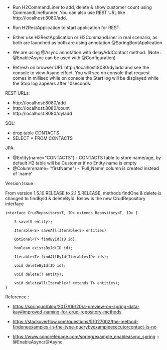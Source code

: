 
- Run H2CommandLiner to add, delete & show customer count using CommandLineRunner. You can also use REST URL like http://localhost:8080/add.


- Run H2RestApplication to start application for REST.


- Either use H2RestApplication or H2CommandLiner in real scenario, as both are launched as both are using annotation @SpringBootApplication


- We are using @Async annotation with delayAddContact method. (Note : @EnableAsync can be used with @Configuration)

- Refresh on browser URL http://localhost:8080/dyladd and see the console to view Async effect. You will see on console that request comes in millisec while on console the Start log will be displayed while the Stop log appears after 10seconds. 

REST URLs:

- http://localhost:8080/add
- http://localhost:8080/count
- http://localhost:8080/dyladd	


SQL:
- drop table CONTACTS
- SELECT * FROM CONTACTS  

JPA:
- @Entity(name="CONTACTS") - CONTACTS table to store name/age, by default H2 table will be Customer if no Entity name is empty
-  @Column(name= "firstName") - 'Full_Name' column is created instead of 'name'


Version Issue :

From version 1.5.10.RELEASE to 2.1.5.RELEASE, methods findOne & delete is changed to  findById & deleteById. Below is the new CrudRepository interface


~~~
interface CrudRepository<T, ID> extends Repository<T, ID> {

    S save(S entity);

    Iterable<S> saveAll(Iterable<S> entities)

    Optional<T> findById(ID id);

    boolean existsById(ID id);

    Iterable<T> findAllById(Iterable<ID> ids);

    void deleteById(ID id);

    void delete(T entity);

    void deleteAll(Iterable<? extends T> entities);
}
~~~

Reference :
- https://spring.io/blog/2017/06/20/a-preview-on-spring-data-kay#improved-naming-for-crud-repository-methods

- https://stackoverflow.com/questions/51027002/the-method-findoneexamples-in-the-type-querybyexampleexecutorcontact-is-no

- https://www.concretepage.com/spring/example_enableasync_spring  :: @EnableAsync/@Async
